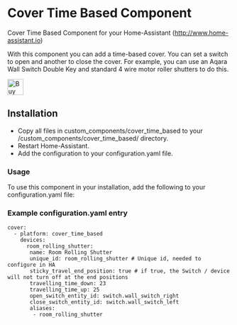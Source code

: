 # Cover Time Based Component
Cover Time Based Component for your Home-Assistant (http://www.home-assistant.io)

With this component you can add a time-based cover. You can set a switch to open and another to close the cover. 
For example, you can use an Aqara Wall Switch Double Key and standard 4 wire motor roller shutters to do this.

<a href='https://ko-fi.com/A0A12HZT1' target='_blank'><img height='36' style='border:0px;height:36px;' src='https://cdn.ko-fi.com/cdn/kofi4.png?v=2' border='0' alt='Buy Me a Coffee at ko-fi.com' /></a>

## Installation
* Copy all files in custom_components/cover_time_based to your <config directory>/custom_components/cover_time_based/ directory.
* Restart Home-Assistant.
* Add the configuration to your configuration.yaml file.

### Usage
To use this component in your installation, add the following to your configuration.yaml file:

### Example configuration.yaml entry

```
cover:
  - platform: cover_time_based
	devices:
	  room_rolling_shutter:
	   name: Room Rolling Shutter
	   unique_id: room_rolling_shutter # Unique id, needed to configure in HA
       sticky_travel_end_position: true # if true, the Switch / device will not turn off at the end positions
	   travelling_time_down: 23
	   travelling_time_up: 25
	   open_switch_entity_id: switch.wall_switch_right
	   close_switch_entity_id: switch.wall_switch_left
	   aliases:
	    - room_rolling_shutter
```
